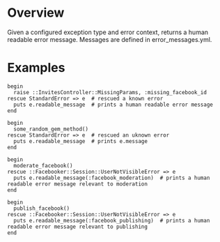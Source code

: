# Overview

Given a configured exception type and error context, returns a human readable error message.
Messages are defined in error_messages.yml.

# Examples

    begin
      raise ::InvitesController::MissingParams, :missing_facebook_id
    rescue StandardError => e  # rescued a known error
      puts e.readable_message  # prints a human readable error message
    end

    begin
      some_random_gem_method()
    rescue StandardError => e  # rescued an uknown error
      puts e.readable_message  # prints e.message
    end

    begin
      moderate_facebook()
    rescue ::Facebooker::Session::UserNotVisibleError => e
      puts e.readable_message(:facebook_moderation)  # prints a human readable error message relevant to moderation
    end

    begin
      publish_facebook()
    rescue ::Facebooker::Session::UserNotVisibleError => e
      puts e.readable_message(:facebook_publishing)  # prints a human readable error message relevant to publishing
    end
